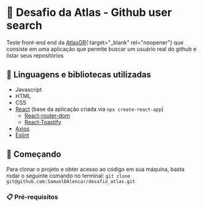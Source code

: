 # 🚛 Desafio da Atlas - Github user search

Teste front-end end da [AtlasGR](https://www.atlasgr.com.br/){:target="_blank" rel="noopener"} que consiste em uma aplicação que permite buscar um usuário real do github e listar seus repositórios

## 🧰 Linguagens e bibliotecas utilizadas

- Javascript
- HTML
- CSS
- [React](https://www.npmjs.com/package/react) (base da aplicação criada via `npx create-react-app`)
  - [React-router-dom](https://www.npmjs.com/package/react-router-dom)
  - [React-Toastify](https://www.npmjs.com/package/react-toastify)
- [Axios](https://www.npmjs.com/package/axios)
- [Eslint](https://www.npmjs.com/package/eslint)

## 🚀 Começando

Para clonar o projeto e obter acesso ao código em sua máquina, basta rodar o seguinte comando no terminal: `git clone git@github.com:SamuelDAlencar/desafio_atlas.git`

### 📋 Pré-requisitos


